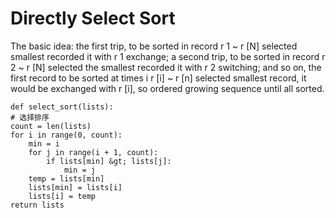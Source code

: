 # Directly Select Sort

The basic idea: the first trip, to be sorted in record r 1 ~ r \[N\] selected smallest recorded it with r 1 exchange; a second trip, to be sorted in record r 2 ~ r \[N\] selected the smallest recorded it with r 2 switching; and so on, the first record to be sorted at times i r \[i\] ~ r \[n\] selected smallest record, it would be exchanged with r \[i\], so ordered growing sequence until all sorted.

```text
def select_sort(lists):
# 选择排序
count = len(lists)
for i in range(0, count):
    min = i
    for j in range(i + 1, count):
        if lists[min] &gt; lists[j]:
            min = j
    temp = lists[min]
    lists[min] = lists[i]
    lists[i] = temp
return lists
```

